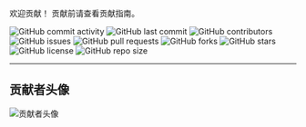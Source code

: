 欢迎贡献！
贡献前请查看贡献指南。


![GitHub commit activity](https://img.shields.io/github/commit-activity/m/NJUST-OpenLib/NJUST-Manual)
![GitHub last commit](https://img.shields.io/github/last-commit/NJUST-OpenLib/NJUST-Manual)
![GitHub contributors](https://img.shields.io/github/contributors/NJUST-OpenLib/NJUST-Manual)
![GitHub issues](https://img.shields.io/github/issues/NJUST-OpenLib/NJUST-Manual)
![GitHub pull requests](https://img.shields.io/github/issues-pr/NJUST-OpenLib/NJUST-Manual)
![GitHub forks](https://img.shields.io/github/forks/NJUST-OpenLib/NJUST-Manual)
![GitHub stars](https://img.shields.io/github/stars/NJUST-OpenLib/NJUST-Manual)
![GitHub license](https://img.shields.io/github/license/NJUST-OpenLib/NJUST-Manual)
![GitHub repo size](https://img.shields.io/github/repo-size/NJUST-OpenLib/NJUST-Manual)

---

## 贡献者头像
![贡献者头像](https://contrib.rocks/image?repo=NJUST-OpenLib/NJUST-Manual)
